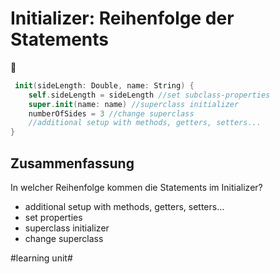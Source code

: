 # Initializer: Reihenfolge der Statements
🛫

```swift
 init(sideLength: Double, name: String) {
	self.sideLength = sideLength //set subclass-properties
	super.init(name: name) //superclass initializer
	numberOfSides = 3 //change superclass
	//additional setup with methods, getters, setters...
}
```

## Zusammenfassung

In welcher Reihenfolge kommen die Statements im Initializer?

- additional setup with methods, getters, setters...
- set properties
- superclass initializer
- change superclass

#learning unit#